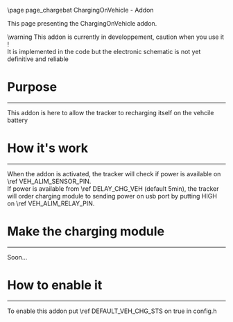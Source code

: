 \page page_chargebat ChargingOnVehicle - Addon

This page presenting the ChargingOnVehicle addon.

\warning This addon is currently in developpement, caution when you use it !<br>
It is implemented in the code but the electronic schematic is not yet definitive and reliable

# Purpose
***
This addon is here to allow the tracker to recharging itself on the vehcile battery

# How it's work
***
When the addon is activated, the tracker will check if power is available on \ref VEH_ALIM_SENSOR_PIN.<br>
If power is available from \ref DELAY_CHG_VEH (default 5min), the tracker will order charging module to sending power on usb port
by putting HIGH on \ref VEH_ALIM_RELAY_PIN.

# Make the charging module
***
Soon...

# How to enable it
***
To enable this addon put \ref DEFAULT_VEH_CHG_STS on true in config.h
